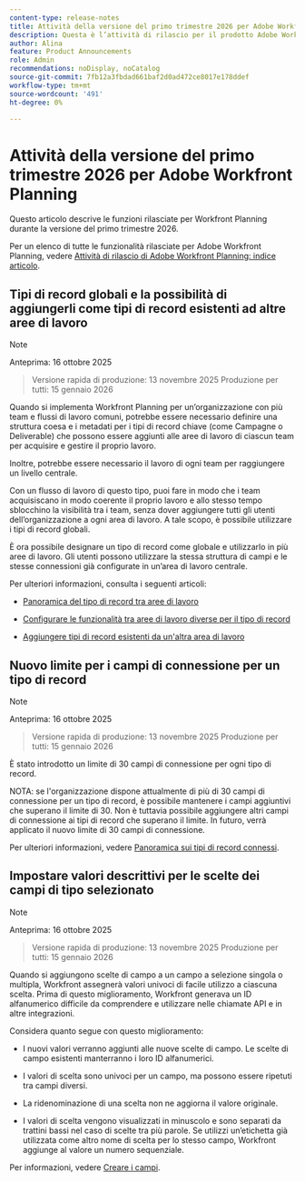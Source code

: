 ```yaml
---
content-type: release-notes
title: Attività della versione del primo trimestre 2026 per Adobe Workfront Planning
description: Questa è l’attività di rilascio per il prodotto Adobe Workfront Planning per il primo trimestre 2026.
author: Alina
feature: Product Announcements
role: Admin
recommendations: noDisplay, noCatalog
source-git-commit: 7fb12a3fbdad661baf2d0ad472ce8017e178ddef
workflow-type: tm+mt
source-wordcount: '491'
ht-degree: 0%

---
```


# Attività della versione del primo trimestre 2026 per Adobe Workfront Planning

Questo articolo descrive le funzioni rilasciate per Workfront Planning durante la versione del primo trimestre 2026.

<!--keep the sentence below for all future quarterly release pages-->

Per un elenco di tutte le funzionalità rilasciate per Adobe Workfront Planning, vedere [Attività di rilascio di Adobe Workfront Planning: indice articolo](/help/quicksilver/product-announcements/product-releases/planning-release-activity/planning-release-activity-article-index.md).


<!--## New field search box in the Filters, Fields, and Row colors icons in Planning views

>[!NOTE]
>
>Preview: October 30, 2025 
>Production fast release: November 13, 2025 
>Production for everyone:  January 15, 2026 


You can now search for a specific field when building a view element in record type view. The new search boxes have been added when you build a filter, sort, grouping, or when you configure your fields or row colors. Prior to this enhancement, you could simply scroll through the list of available fields.
This improvement is available in all views.

For information, see [Manage the table view](/help/quicksilver/planning/views/manage-the-table-view.md).-->


## Tipi di record globali e la possibilità di aggiungerli come tipi di record esistenti ad altre aree di lavoro

>[!NOTE]
>
>Anteprima: 16 ottobre 2025
>>Versione rapida di produzione: 13 novembre 2025
>>Produzione per tutti: 15 gennaio 2026

Quando si implementa Workfront Planning per un’organizzazione con più team e flussi di lavoro comuni, potrebbe essere necessario definire una struttura coesa e i metadati per i tipi di record chiave (come Campagne o Deliverable) che possono essere aggiunti alle aree di lavoro di ciascun team per acquisire e gestire il proprio lavoro.

Inoltre, potrebbe essere necessario il lavoro di ogni team per raggiungere un livello centrale.

Con un flusso di lavoro di questo tipo, puoi fare in modo che i team acquisiscano in modo coerente il proprio lavoro e allo stesso tempo sblocchino la visibilità tra i team, senza dover aggiungere tutti gli utenti dell’organizzazione a ogni area di lavoro. A tale scopo, è possibile utilizzare i tipi di record globali.

È ora possibile designare un tipo di record come globale e utilizzarlo in più aree di lavoro. Gli utenti possono utilizzare la stessa struttura di campi e le stesse connessioni già configurate in un’area di lavoro centrale.

Per ulteriori informazioni, consulta i seguenti articoli:

* [Panoramica del tipo di record tra aree di lavoro](/help/quicksilver/planning/architecture/cross-workspace-record-types-overview.md)

* [Configurare le funzionalità tra aree di lavoro diverse per il tipo di record](/help/quicksilver/planning/architecture/configure-record-type-cross-workspace-capabilities.md)

* [Aggiungere tipi di record esistenti da un&#39;altra area di lavoro](/help/quicksilver/planning/architecture/add-existing-record-types-from-another-workspace.md)

## Nuovo limite per i campi di connessione per un tipo di record

>[!NOTE]
>
>Anteprima: 16 ottobre 2025
>>Versione rapida di produzione: 13 novembre 2025
>>Produzione per tutti: 15 gennaio 2026

È stato introdotto un limite di 30 campi di connessione per ogni tipo di record.

NOTA: se l&#39;organizzazione dispone attualmente di più di 30 campi di connessione per un tipo di record, è possibile mantenere i campi aggiuntivi che superano il limite di 30. Non è tuttavia possibile aggiungere altri campi di connessione ai tipi di record che superano il limite. In futuro, verrà applicato il nuovo limite di 30 campi di connessione.

Per ulteriori informazioni, vedere [Panoramica sui tipi di record connessi](/help/quicksilver/planning/architecture/connect-record-types-overview.md).

## Impostare valori descrittivi per le scelte dei campi di tipo selezionato

>[!NOTE]
>
>Anteprima: 16 ottobre 2025
>>Versione rapida di produzione: 13 novembre 2025
>>Produzione per tutti: 15 gennaio 2026

Quando si aggiungono scelte di campo a un campo a selezione singola o multipla, Workfront assegnerà valori univoci di facile utilizzo a ciascuna scelta. Prima di questo miglioramento, Workfront generava un ID alfanumerico difficile da comprendere e utilizzare nelle chiamate API e in altre integrazioni.

Considera quanto segue con questo miglioramento:

* I nuovi valori verranno aggiunti alle nuove scelte di campo. Le scelte di campo esistenti manterranno i loro ID alfanumerici.

* I valori di scelta sono univoci per un campo, ma possono essere ripetuti tra campi diversi.

* La ridenominazione di una scelta non ne aggiorna il valore originale.

* I valori di scelta vengono visualizzati in minuscolo e sono separati da trattini bassi nel caso di scelte tra più parole. Se utilizzi un’etichetta già utilizzata come altro nome di scelta per lo stesso campo, Workfront aggiunge al valore un numero sequenziale.

Per informazioni, vedere [Creare i campi](/help/quicksilver/planning/fields/create-fields.md).
